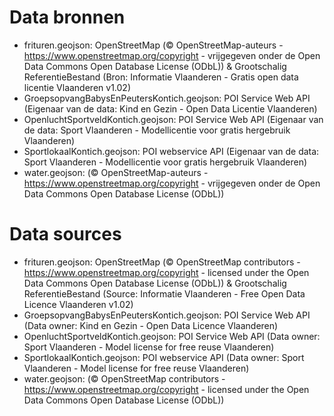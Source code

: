 Data bronnen
============
* frituren.geojson: OpenStreetMap (© OpenStreetMap-auteurs - https://www.openstreetmap.org/copyright - vrijgegeven onder de Open Data Commons Open Database License (ODbL)) & Grootschalig ReferentieBestand (Bron: Informatie Vlaanderen - Gratis open data licentie Vlaanderen v1.02)
* GroepsopvangBabysEnPeutersKontich.geojson: POI Service Web API (Eigenaar van de data: Kind en Gezin - Open Data Licentie Vlaanderen)
* OpenluchtSportveldKontich.geojson: POI Service Web API (Eigenaar van de data: Sport Vlaanderen - Modellicentie voor gratis hergebruik Vlaanderen)
* SportlokaalKontich.geojson: POI webservice API (Eigenaar van de data: Sport Vlaanderen - Modellicentie voor gratis hergebruik Vlaanderen)
* water.geojson: (© OpenStreetMap-auteurs - https://www.openstreetmap.org/copyright - vrijgegeven onder de Open Data Commons Open Database License (ODbL))

Data sources
============
* frituren.geojson: OpenStreetMap (© OpenStreetMap contributors - https://www.openstreetmap.org/copyright - licensed under the Open Data Commons Open Database License (ODbL)) & Grootschalig ReferentieBestand (Source: Informatie Vlaanderen - Free Open Data Licence Vlaanderen v1.02)
* GroepsopvangBabysEnPeutersKontich.geojson: POI Service Web API (Data owner: Kind en Gezin - Open Data Licence Vlaanderen)
* OpenluchtSportveldKontich.geojson: POI Service Web API (Data owner: Sport Vlaanderen - Model license for free reuse Vlaanderen)
* SportlokaalKontich.geojson: POI webservice API (Data owner: Sport Vlaanderen - Model license for free reuse  Vlaanderen)
* water.geojson: (© OpenStreetMap contributors - https://www.openstreetmap.org/copyright - licensed under the Open Data Commons Open Database License (ODbL))